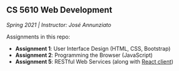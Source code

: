 ## CS 5610 Web Development
*Spring 2021 | Instructor: José Annunziato*

Assignments in this repo:
 - **Assignment 1**: User Interface Design (HTML, CSS, Bootstrap)
 - **Assignment 2**: Programming the Browser (JavaScript)
 - **Assignment 5**: RESTful Web Services (along with [React client](https://github.com/mirandaday16/wbdv-sp21-02-adkins.m-client-react))
